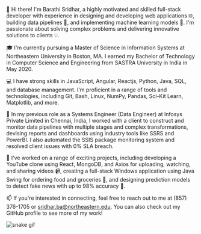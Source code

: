 

<!--
**barathis1998/barathis1998** is a ✨ _special_ ✨ repository because its `README.md` (this file) appears on your GitHub profile.

Here are some ideas to get you started:

- 🔭 I’m currently working on ...
- 🌱 I’m currently learning ...
- 👯 I’m looking to collaborate on ...
- 🤔 I’m looking for help with ...
- 💬 Ask me about ...
- 📫 How to reach me: ...
- 😄 Pronouns: ...
- ⚡ Fun fact: ...
-->
👋 Hi there! I'm Barathi Sridhar, a highly motivated and skilled full-stack developer with experience in designing and developing web applications 🌐, building data pipelines 🚀, and implementing machine learning models 🤖. I'm passionate about solving complex problems and delivering innovative solutions to clients 💡.

🎓 I'm currently pursuing a Master of Science in Information Systems at Northeastern University in Boston, MA. I earned my Bachelor of Technology in Computer Science and Engineering from SASTRA University in India in May 2020.

💻 I have strong skills in JavaScript, Angular, Reactjs, Python, Java, SQL, and database management. I'm proficient in a range of tools and technologies, including Git, Bash, Linux, NumPy, Pandas, Sci-Kit Learn, Matplotlib, and more.

💼 In my previous role as a Systems Engineer (Data Engineer) at Infosys Private Limited in Chennai, India, I worked with a client to construct and monitor data pipelines with multiple stages and complex transformations, devising reports and dashboards using industry tools like SSRS and PowerBI. I also automated the SSIS package monitoring system and resolved client issues with 0% SLA breach.

🚀 I've worked on a range of exciting projects, including developing a YouTube clone using React, MongoDB, and Axios for uploading, watching, and sharing videos 📹, creating a full-stack Windows application using Java Swing for ordering food and groceries 🍔, and designing prediction models to detect fake news with up to 98% accuracy 📰.

📫 If you're interested in connecting, feel free to reach out to me at (857) 376-1705 or sridhar.ba@northeastern.edu. You can also check out my GitHub profile to see more of my work!


![snake gif]([https://github.com/barthis1998/barathis1998/blob/output/github-contribution-grid-snake.gif])
